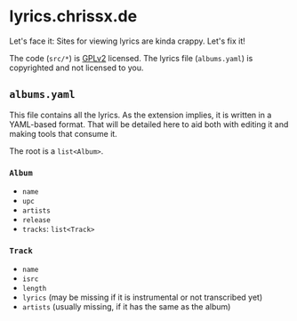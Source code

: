 # lyrics.chrissx.de

Let's face it: Sites for viewing lyrics are kinda crappy. Let's fix it!

The code (`src/*`) is
[GPLv2](https://www.gnu.org/licenses/old-licenses/gpl-2.0-standalone.html)
licensed. The lyrics file (`albums.yaml`) is copyrighted and not licensed to
you.

## `albums.yaml`

This file contains all the lyrics. As the extension implies, it is written in a
YAML-based format. That will be detailed here to aid both with editing it and
making tools that consume it.

The root is a `list<Album>`.

### `Album`

- `name`
- `upc`
- `artists`
- `release`
- `tracks`: `list<Track>`

### `Track`

- `name`
- `isrc`
- `length`
- `lyrics` (may be missing if it is instrumental or not transcribed yet)
- `artists` (usually missing, if it has the same as the album)
